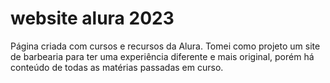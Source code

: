 # website alura 2023
Página criada com cursos e recursos da Alura.
Tomei como projeto um site de barbearia para ter uma experiência diferente e mais original, porém há conteúdo de todas as matérias passadas em curso.
